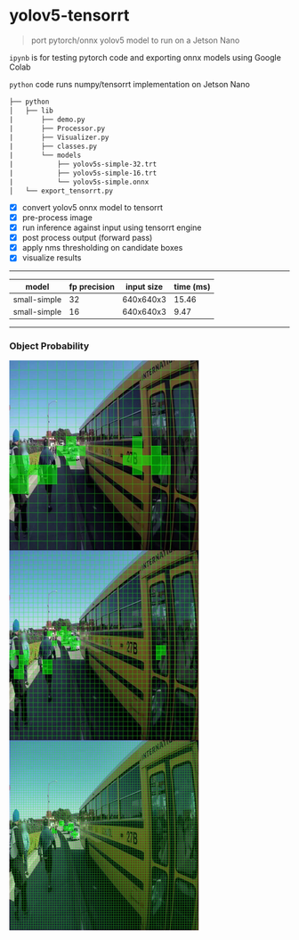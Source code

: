 # yolov5-tensorrt 

> port pytorch/onnx yolov5 model to run on a Jetson Nano

`ipynb` is for testing pytorch code and exporting onnx models using Google Colab

`python` code runs numpy/tensorrt implementation on Jetson Nano 

```
├── python
│   ├── lib
|       ├── demo.py
|       ├── Processor.py
|       ├── Visualizer.py
|       ├── classes.py
|       └── models
|           ├── yolov5s-simple-32.trt
|           ├── yolov5s-simple-16.trt
|           └── yolov5s-simple.onnx
│   └── export_tensorrt.py
```

- [x] convert yolov5 onnx model to tensorrt
- [x] pre-process image 
- [x] run inference against input using tensorrt engine
- [x] post process output (forward pass)
- [x] apply nms thresholding on candidate boxes
- [x] visualize results

___

| model  |  fp precision  | input size |  time (ms)   |
| ------------- | ------------- | ---------- | ---- |
| small-simple  |  32  |  640x640x3  | 15.46 |
| small-simple  |  16  |  640x640x3  | 9.47  |


____

### Object Probability

![](docs/object_grids.png)